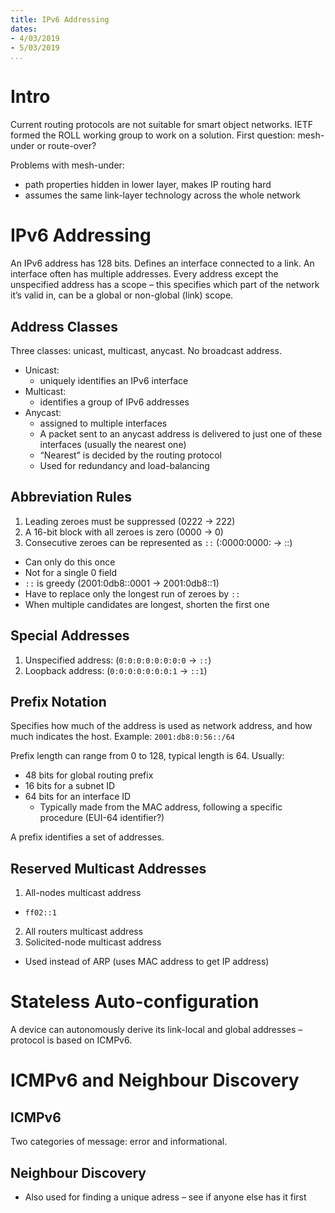 ```yaml
---
title: IPv6 Addressing
dates:
- 4/03/2019
- 5/03/2019
...
```


# Intro

Current routing protocols are not suitable for smart object networks. IETF formed the ROLL working group to work on a solution. First question: mesh-under or route-over?

Problems with mesh-under:

- path properties hidden in lower layer, makes IP routing hard
- assumes the same link-layer technology across the whole network

# IPv6 Addressing

An IPv6 address has 128 bits. Defines an interface connected to a link. An interface often has multiple addresses. Every address except the unspecified address has a scope – this specifies which part of the network it’s valid in, can be a global or non-global (link) scope.

## Address Classes

Three classes: unicast, multicast, anycast. No broadcast address.

- Unicast:
  - uniquely identifies an IPv6 interface
- Multicast:
  - identifies a group of IPv6 addresses
- Anycast:
  - assigned to multiple interfaces
  - A packet sent to an anycast address is delivered to just one of these interfaces (usually the nearest one)
  - “Nearest” is decided by the routing protocol
  - Used for redundancy and load-balancing

## Abbreviation Rules

1. Leading zeroes must be suppressed (0222 -> 222)
2. A 16-bit block with all zeroes is zero (0000 -> 0)
3. Consecutive zeroes can be represented as `::` (:0000:0000: -> ::)
  - Can only do this once
  - Not for a single 0 field
  - `::` is greedy (2001:0db8::0001 -> 2001:0db8::1)
  - Have to replace only the longest run of zeroes by `::`
  - When multiple candidates are longest, shorten the first one

## Special Addresses

1. Unspecified address: (`0:0:0:0:0:0:0:0` -> `::`)
2. Loopback address: (`0:0:0:0:0:0:0:1` -> `::1`)

## Prefix Notation

Specifies how much of the address is used as network address, and how much indicates the host. Example: `2001:db8:0:56::/64`

Prefix length can range from 0 to 128, typical length is 64. Usually:

- 48 bits for global routing prefix
- 16 bits for a subnet ID
- 64 bits for an interface ID
  - Typically made from the MAC address, following a specific procedure (EUI-64 identifier?)

A prefix identifies a set of addresses.

## Reserved Multicast Addresses

1. All-nodes multicast address
  - `ff02::1`
2. All routers multicast address
3. Solicited-node multicast address
  - Used instead of ARP (uses MAC address to get IP address)

# Stateless Auto-configuration

A device can autonomously derive its link-local and global addresses – protocol is based on ICMPv6.

# ICMPv6 and Neighbour Discovery

## ICMPv6

Two categories of message: error and informational.

## Neighbour Discovery

- Also used for finding a unique adress – see if anyone else has it first
